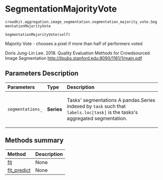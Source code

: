 # SegmentationMajorityVote
`crowdkit.aggregation.image_segmentation.segmentation_majority_vote.SegmentationMajorityVote`

```
SegmentationMajorityVote(self)
```

Majority Vote - chooses a pixel if more than half of performers voted


Doris Jung-Lin Lee. 2018.
Quality Evaluation Methods for Crowdsourced Image Segmentation
http://ilpubs.stanford.edu:8090/1161/1/main.pdf

## Parameters Description

| Parameters | Type | Description |
| :----------| :----| :-----------|
`segmentations_`|**Series**|<p>Tasks&#x27; segmentations A pandas.Series indexed by `task` such that `labels.loc[task]` is the tasks&#x27;s aggregated segmentation.</p>
## Methods summary

| Method | Description |
| :------| :-----------|
[fit](crowdkit.aggregation.image_segmentation.segmentation_majority_vote.SegmentationMajorityVote.fit.md)| None
[fit_predict](crowdkit.aggregation.image_segmentation.segmentation_majority_vote.SegmentationMajorityVote.fit_predict.md)| None

